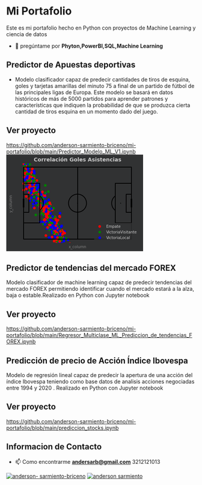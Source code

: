 # Mi Portafolio
Este es mi portafolio hecho en Python con proyectos de Machine Learning y ciencia de datos
- 💬 pregúntame por **Phyton,PowerBI,SQL,Machine Learning**
## Predictor de Apuestas deportivas
- Modelo clasificador capaz de predecir cantidades de tiros de esquina, goles y tarjetas amarillas del minuto 75 a final de un partido de fútbol de las principales ligas de Europa. Este modelo se basará en datos históricos de más de 5000 partidos para aprender patrones y características que indiquen la probabilidad de que se produzca cierta cantidad de tiros esquina en un momento dado del juego.
## Ver proyecto
https://github.com/anderson-sarmiento-briceno/mi-portafolio/blob/main/Predictor_Modelo_ML_V1.ipynb
![](https://github.com/anderson-sarmiento-briceno/mi-portafolio/blob/main/imagen_futbol.png)
## Predictor de tendencias del mercado FOREX
Modelo clasificador de  machine learning  capaz de predecir tendencias del mercado FOREX permitiendo identificar cuando el mercado estará a la alza, baja o estable.Realizado en Python con Jupyter notebook 
## Ver proyecto 
https://github.com/anderson-sarmiento-briceno/mi-portafolio/blob/main/Regresor_Multiclase_ML_Prediccion_de_tendencias_FOREX.ipynb
## Predicción de precio de Acción Índice Ibovespa
Modelo de regresión lineal capaz de predecir la apertura de una acción del índice Ibovespa teniendo como base datos de analisis acciones negociadas entre 1994 y 2020 .
Realizado en Python con Jupyter notebook
## Ver proyecto 
https://github.com/anderson-sarmiento-briceno/mi-portafolio/blob/main/prediccion_stocks.ipynb
## Informacion de Contacto
- 📫 Como encontrarme **andersarb@gmail.com** 3212121013

<a href="https://linkedin.com/in/anderson-sarmiento-briceno" target="blank"><img align ="center" src="https://raw.githubusercontent.com/rahuldkjain/github-profile-readme-generator/master/src/images/icons/Social/linked-in-alt.svg" alt="anderson- sarmiento-briceno" height="30" width="40" /></a>
<a href="https://kaggle.com/anderson sarmiento" target="blank"><img align="center" src ="https://raw.githubusercontent.com/rahuldkjain/github-profile-readme-generator/master/src/images/icons/Social/kaggle.svg" alt="anderson sarmiento" height="30" width=" 40" /></a>

 

